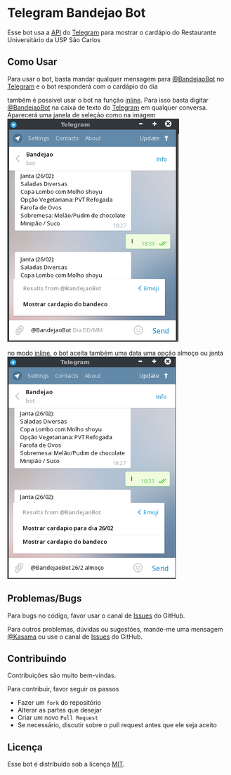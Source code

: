 Telegram Bandejao Bot
=====================

Esse bot usa a [API][1] do [Telegram][2] para mostrar o cardápio do Restaurante Universitário da USP São Carlos


Como Usar
---------

Para usar o bot, basta mandar qualquer mensagem para [@BandejaoBot][3] no [Telegram][2] e o bot responderá com o cardápio do dia

também é possivel usar o bot na função [inline][4]. Para isso basta digitar [@BandejaoBot][3] na caixa de texto do [Telegram][2] em qualquer conversa. Aparecerá uma janela de seleção como na imagem ![Exemplo inline][5]

no modo [inline][4], o bot aceita também uma data uma opção almoço ou janta ![Exemplo inline 2][6]

Problemas/Bugs
--------------

Para bugs no código, favor usar o canal de [Issues][7] do GitHub.

Para outros problemas, dúvidas ou sugestões, mande-me uma mensagem [@Kasama][8] ou use o canal de [Issues][7] do GitHub.

Contribuindo
------------

Contribuições são muito bem-vindas.

Para contribuir, favor seguir os passos

- Fazer um `fork` do repositório
- Alterar as partes que desejar
- Criar um novo `Pull Request`
- Se necessário, discutir sobre o pull request antes que ele seja aceito

Licença
-------
Esse bot é distribuido sob a licença [MIT][9]. 

[1]: https://core.telegram.org/bots/api
[2]: https://telegram.org/
[3]: http://telegram.me/BandejaoBot
[4]: https://core.telegram.org/bots/inline
[5]: img/inlineEx1.png
[6]: img/inlineEx2.png
[7]: https://github.com/Kasama/bandejao-bot/issues
[8]: http://telegram.me/Kasama
[9]: https://opensource.org/licenses/MIT

